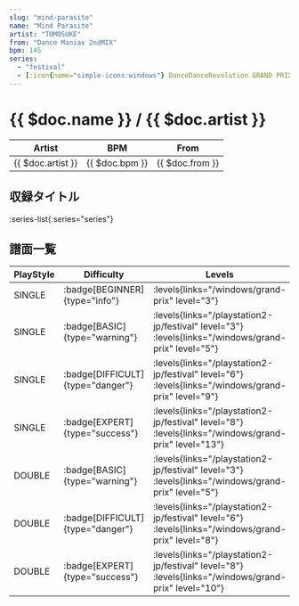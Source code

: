 ```yaml
---
slug: "mind-parasite"
name: "Mind Parasite"
artist: "TOMOSUKE"
from: "Dance Maniax 2ndMIX"
bpm: 145
series:
  - "festival"
  - [:icon{name="simple-icons:windows"} DanceDanceRevolution GRAND PRIX (グランプリプレー)](/windows/grand-prix)
---
```


# {{ $doc.name }} / {{ $doc.artist }}

|Artist|BPM|From|
|------|---|----|
|{{ $doc.artist }}|{{ $doc.bpm }}|{{ $doc.from }}|

## 収録タイトル

:series-list{:series="series"}

## 譜面一覧

|PlayStyle|Difficulty|Levels|Notes|Movie|
|---------|----------|------|-----|-----|
|SINGLE| :badge[BEGINNER]{type="info"}| :levels{links="/windows/grand-prix" level="3"}|79/0||
|SINGLE| :badge[BASIC]{type="warning"}|<div class="field is-grouped is-grouped-multiline"> :levels{links="/playstation2-jp/festival" level="3"}  :levels{links="/windows/grand-prix" level="5"}</div>|125/15||
|SINGLE| :badge[DIFFICULT]{type="danger"}|<div class="field is-grouped is-grouped-multiline"> :levels{links="/playstation2-jp/festival" level="6"}  :levels{links="/windows/grand-prix" level="9"}</div>|201/21||
|SINGLE| :badge[EXPERT]{type="success"}|<div class="field is-grouped is-grouped-multiline"> :levels{links="/playstation2-jp/festival" level="8"}  :levels{links="/windows/grand-prix" level="13"}</div>|330/26||
|DOUBLE| :badge[BASIC]{type="warning"}|<div class="field is-grouped is-grouped-multiline"> :levels{links="/playstation2-jp/festival" level="3"}  :levels{links="/windows/grand-prix" level="5"}</div>|125/15||
|DOUBLE| :badge[DIFFICULT]{type="danger"}|<div class="field is-grouped is-grouped-multiline"> :levels{links="/playstation2-jp/festival" level="6"}  :levels{links="/windows/grand-prix" level="8"}</div>|180/21||
|DOUBLE| :badge[EXPERT]{type="success"}|<div class="field is-grouped is-grouped-multiline"> :levels{links="/playstation2-jp/festival" level="8"}  :levels{links="/windows/grand-prix" level="10"}</div>|274/24||
